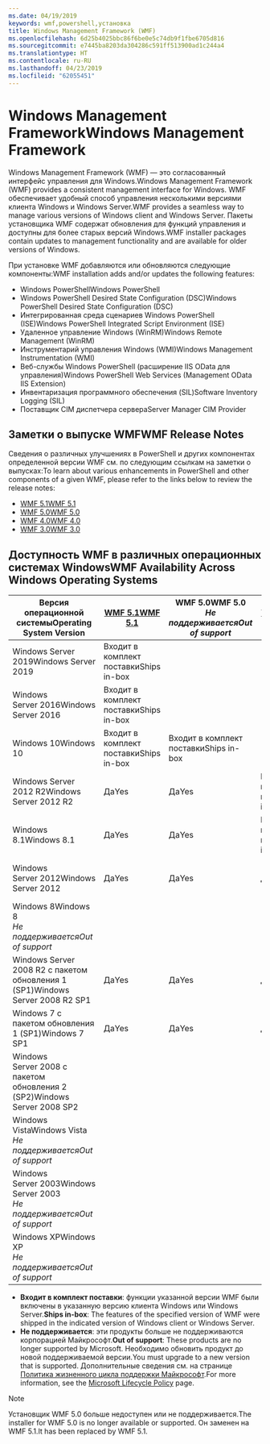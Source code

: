 ```yaml
---
ms.date: 04/19/2019
keywords: wmf,powershell,установка
title: Windows Management Framework (WMF)
ms.openlocfilehash: 6d25b4025bbc86f6be0e5c74db9f1fbe6705d816
ms.sourcegitcommit: e7445ba8203da304286c591ff513900ad1c244a4
ms.translationtype: HT
ms.contentlocale: ru-RU
ms.lasthandoff: 04/23/2019
ms.locfileid: "62055451"
---
```

# <a name="windows-management-framework"></a><span data-ttu-id="39c34-103">Windows Management Framework</span><span class="sxs-lookup"><span data-stu-id="39c34-103">Windows Management Framework</span></span>

<span data-ttu-id="39c34-104">Windows Management Framework (WMF) — это согласованный интерфейс управления для Windows.</span><span class="sxs-lookup"><span data-stu-id="39c34-104">Windows Management Framework (WMF) provides a consistent management interface for Windows.</span></span> <span data-ttu-id="39c34-105">WMF обеспечивает удобный способ управления несколькими версиями клиента Windows и Windows Server.</span><span class="sxs-lookup"><span data-stu-id="39c34-105">WMF provides a seamless way to manage various versions of Windows client and Windows Server.</span></span> <span data-ttu-id="39c34-106">Пакеты установщика WMF содержат обновления для функций управления и доступны для более старых версий Windows.</span><span class="sxs-lookup"><span data-stu-id="39c34-106">WMF installer packages contain updates to management functionality and are available for older versions of Windows.</span></span>

<span data-ttu-id="39c34-107">При установке WMF добавляются или обновляются следующие компоненты:</span><span class="sxs-lookup"><span data-stu-id="39c34-107">WMF installation adds and/or updates the following features:</span></span>

- <span data-ttu-id="39c34-108">Windows PowerShell</span><span class="sxs-lookup"><span data-stu-id="39c34-108">Windows PowerShell</span></span>
- <span data-ttu-id="39c34-109">Windows PowerShell Desired State Configuration (DSC)</span><span class="sxs-lookup"><span data-stu-id="39c34-109">Windows PowerShell Desired State Configuration (DSC)</span></span>
- <span data-ttu-id="39c34-110">Интегрированная среда сценариев Windows PowerShell (ISE)</span><span class="sxs-lookup"><span data-stu-id="39c34-110">Windows PowerShell Integrated Script Environment (ISE)</span></span>
- <span data-ttu-id="39c34-111">Удаленное управление Windows (WinRM)</span><span class="sxs-lookup"><span data-stu-id="39c34-111">Windows Remote Management (WinRM)</span></span>
- <span data-ttu-id="39c34-112">Инструментарий управления Windows (WMI)</span><span class="sxs-lookup"><span data-stu-id="39c34-112">Windows Management Instrumentation (WMI)</span></span>
- <span data-ttu-id="39c34-113">Веб-службы Windows PowerShell (расширение IIS OData для управления)</span><span class="sxs-lookup"><span data-stu-id="39c34-113">Windows PowerShell Web Services (Management OData IIS Extension)</span></span>
- <span data-ttu-id="39c34-114">Инвентаризация программного обеспечения (SIL)</span><span class="sxs-lookup"><span data-stu-id="39c34-114">Software Inventory Logging (SIL)</span></span>
- <span data-ttu-id="39c34-115">Поставщик CIM диспетчера сервера</span><span class="sxs-lookup"><span data-stu-id="39c34-115">Server Manager CIM Provider</span></span>

## <a name="wmf-release-notes"></a><span data-ttu-id="39c34-116">Заметки о выпуске WMF</span><span class="sxs-lookup"><span data-stu-id="39c34-116">WMF Release Notes</span></span>

<span data-ttu-id="39c34-117">Сведения о различных улучшениях в PowerShell и других компонентах определенной версии WMF см. по следующим ссылкам на заметки о выпусках:</span><span class="sxs-lookup"><span data-stu-id="39c34-117">To learn about various enhancements in PowerShell and other components of a given WMF, please refer to the links below to review the release notes:</span></span>

- [<span data-ttu-id="39c34-118">WMF 5.1</span><span class="sxs-lookup"><span data-stu-id="39c34-118">WMF 5.1</span></span>](5.1/release-notes.md)
- [<span data-ttu-id="39c34-119">WMF 5.0</span><span class="sxs-lookup"><span data-stu-id="39c34-119">WMF 5.0</span></span>](5.0/releasenotes.md)
- [<span data-ttu-id="39c34-120">WMF 4.0</span><span class="sxs-lookup"><span data-stu-id="39c34-120">WMF 4.0</span></span>](https://download.microsoft.com/download/3/D/6/3D61D262-8549-4769-A660-230B67E15B25/Windows%20Management%20Framework%204%200%20Release%20Notes.docx)
- [<span data-ttu-id="39c34-121">WMF 3.0</span><span class="sxs-lookup"><span data-stu-id="39c34-121">WMF 3.0</span></span>](https://download.microsoft.com/download/E/7/6/E76850B8-DA6E-4FF5-8CCE-A24FC513FD16/WMF%203%20Release%20Notes.docx)

## <a name="wmf-availability-across-windows-operating-systems"></a><span data-ttu-id="39c34-122">Доступность WMF в различных операционных системах Windows</span><span class="sxs-lookup"><span data-stu-id="39c34-122">WMF Availability Across Windows Operating Systems</span></span>

|        <span data-ttu-id="39c34-123">Версия операционной системы</span><span class="sxs-lookup"><span data-stu-id="39c34-123">Operating System Version</span></span>         | <span data-ttu-id="39c34-124">[WMF 5.1][]</span><span class="sxs-lookup"><span data-stu-id="39c34-124">[WMF 5.1][]</span></span>  | <span data-ttu-id="39c34-125">WMF 5.0</span><span class="sxs-lookup"><span data-stu-id="39c34-125">WMF 5.0</span></span><br><span data-ttu-id="39c34-126">*Не поддерживается*</span><span class="sxs-lookup"><span data-stu-id="39c34-126">*Out of support*</span></span> | <span data-ttu-id="39c34-127">[WMF 4.0][]</span><span class="sxs-lookup"><span data-stu-id="39c34-127">[WMF 4.0][]</span></span>  | <span data-ttu-id="39c34-128">[WMF 3.0][]</span><span class="sxs-lookup"><span data-stu-id="39c34-128">[WMF 3.0][]</span></span>  | <span data-ttu-id="39c34-129">[WMF 2.0][]</span><span class="sxs-lookup"><span data-stu-id="39c34-129">[WMF 2.0][]</span></span>  |
| --------------------------------------- | ------------ | --------------------------- | ------------ | ------------ | ------------ |
| <span data-ttu-id="39c34-130">Windows Server 2019</span><span class="sxs-lookup"><span data-stu-id="39c34-130">Windows Server 2019</span></span>                     | <span data-ttu-id="39c34-131">Входит в комплект поставки</span><span class="sxs-lookup"><span data-stu-id="39c34-131">Ships in-box</span></span> |                             |              |              |              |
| <span data-ttu-id="39c34-132">Windows Server 2016</span><span class="sxs-lookup"><span data-stu-id="39c34-132">Windows Server 2016</span></span>                     | <span data-ttu-id="39c34-133">Входит в комплект поставки</span><span class="sxs-lookup"><span data-stu-id="39c34-133">Ships in-box</span></span> |                             |              |              |              |
| <span data-ttu-id="39c34-134">Windows 10</span><span class="sxs-lookup"><span data-stu-id="39c34-134">Windows 10</span></span>                              | <span data-ttu-id="39c34-135">Входит в комплект поставки</span><span class="sxs-lookup"><span data-stu-id="39c34-135">Ships in-box</span></span> | <span data-ttu-id="39c34-136">Входит в комплект поставки</span><span class="sxs-lookup"><span data-stu-id="39c34-136">Ships in-box</span></span>                |              |              |              |
| <span data-ttu-id="39c34-137">Windows Server 2012 R2</span><span class="sxs-lookup"><span data-stu-id="39c34-137">Windows Server 2012 R2</span></span>                  | <span data-ttu-id="39c34-138">Да</span><span class="sxs-lookup"><span data-stu-id="39c34-138">Yes</span></span>          | <span data-ttu-id="39c34-139">Да</span><span class="sxs-lookup"><span data-stu-id="39c34-139">Yes</span></span>                         | <span data-ttu-id="39c34-140">Входит в комплект поставки</span><span class="sxs-lookup"><span data-stu-id="39c34-140">Ships in-box</span></span> |              |              |
| <span data-ttu-id="39c34-141">Windows 8.1</span><span class="sxs-lookup"><span data-stu-id="39c34-141">Windows 8.1</span></span>                             | <span data-ttu-id="39c34-142">Да</span><span class="sxs-lookup"><span data-stu-id="39c34-142">Yes</span></span>          | <span data-ttu-id="39c34-143">Да</span><span class="sxs-lookup"><span data-stu-id="39c34-143">Yes</span></span>                         | <span data-ttu-id="39c34-144">Входит в комплект поставки</span><span class="sxs-lookup"><span data-stu-id="39c34-144">Ships in-box</span></span> |              |              |
| <span data-ttu-id="39c34-145">Windows Server 2012</span><span class="sxs-lookup"><span data-stu-id="39c34-145">Windows Server 2012</span></span>                     | <span data-ttu-id="39c34-146">Да</span><span class="sxs-lookup"><span data-stu-id="39c34-146">Yes</span></span>          | <span data-ttu-id="39c34-147">Да</span><span class="sxs-lookup"><span data-stu-id="39c34-147">Yes</span></span>                         | <span data-ttu-id="39c34-148">Да</span><span class="sxs-lookup"><span data-stu-id="39c34-148">Yes</span></span>          | <span data-ttu-id="39c34-149">Входит в комплект поставки</span><span class="sxs-lookup"><span data-stu-id="39c34-149">Ships in-box</span></span> |              |
| <span data-ttu-id="39c34-150">Windows 8</span><span class="sxs-lookup"><span data-stu-id="39c34-150">Windows 8</span></span><br><span data-ttu-id="39c34-151">*Не поддерживается*</span><span class="sxs-lookup"><span data-stu-id="39c34-151">*Out of support*</span></span>           |              |                             |              | <span data-ttu-id="39c34-152">Входит в комплект поставки</span><span class="sxs-lookup"><span data-stu-id="39c34-152">Ships in-box</span></span> |              |
| <span data-ttu-id="39c34-153">Windows Server 2008 R2 с пакетом обновления 1 (SP1)</span><span class="sxs-lookup"><span data-stu-id="39c34-153">Windows Server 2008 R2 SP1</span></span>              | <span data-ttu-id="39c34-154">Да</span><span class="sxs-lookup"><span data-stu-id="39c34-154">Yes</span></span>          | <span data-ttu-id="39c34-155">Да</span><span class="sxs-lookup"><span data-stu-id="39c34-155">Yes</span></span>                         | <span data-ttu-id="39c34-156">Да</span><span class="sxs-lookup"><span data-stu-id="39c34-156">Yes</span></span>          | <span data-ttu-id="39c34-157">Да</span><span class="sxs-lookup"><span data-stu-id="39c34-157">Yes</span></span>          | <span data-ttu-id="39c34-158">Входит в комплект поставки</span><span class="sxs-lookup"><span data-stu-id="39c34-158">Ships in-box</span></span> |
| <span data-ttu-id="39c34-159">Windows 7 с пакетом обновления 1 (SP1)</span><span class="sxs-lookup"><span data-stu-id="39c34-159">Windows 7 SP1</span></span>                           | <span data-ttu-id="39c34-160">Да</span><span class="sxs-lookup"><span data-stu-id="39c34-160">Yes</span></span>          | <span data-ttu-id="39c34-161">Да</span><span class="sxs-lookup"><span data-stu-id="39c34-161">Yes</span></span>                         | <span data-ttu-id="39c34-162">Да</span><span class="sxs-lookup"><span data-stu-id="39c34-162">Yes</span></span>          | <span data-ttu-id="39c34-163">Да</span><span class="sxs-lookup"><span data-stu-id="39c34-163">Yes</span></span>          | <span data-ttu-id="39c34-164">Входит в комплект поставки</span><span class="sxs-lookup"><span data-stu-id="39c34-164">Ships in-box</span></span> |
| <span data-ttu-id="39c34-165">Windows Server 2008 с пакетом обновления 2 (SP2)</span><span class="sxs-lookup"><span data-stu-id="39c34-165">Windows Server 2008 SP2</span></span>                 |              |                             |              | <span data-ttu-id="39c34-166">Да</span><span class="sxs-lookup"><span data-stu-id="39c34-166">Yes</span></span>          | <span data-ttu-id="39c34-167">Да</span><span class="sxs-lookup"><span data-stu-id="39c34-167">Yes</span></span>          |
| <span data-ttu-id="39c34-168">Windows Vista</span><span class="sxs-lookup"><span data-stu-id="39c34-168">Windows Vista</span></span><br><span data-ttu-id="39c34-169">*Не поддерживается*</span><span class="sxs-lookup"><span data-stu-id="39c34-169">*Out of support*</span></span>       |              |                             |              |              | <span data-ttu-id="39c34-170">Да</span><span class="sxs-lookup"><span data-stu-id="39c34-170">Yes</span></span>          |
| <span data-ttu-id="39c34-171">Windows Server 2003</span><span class="sxs-lookup"><span data-stu-id="39c34-171">Windows Server 2003</span></span><br><span data-ttu-id="39c34-172">*Не поддерживается*</span><span class="sxs-lookup"><span data-stu-id="39c34-172">*Out of support*</span></span> |              |                             |              |              | <span data-ttu-id="39c34-173">Да</span><span class="sxs-lookup"><span data-stu-id="39c34-173">Yes</span></span>          |
| <span data-ttu-id="39c34-174">Windows XP</span><span class="sxs-lookup"><span data-stu-id="39c34-174">Windows XP</span></span><br><span data-ttu-id="39c34-175">*Не поддерживается*</span><span class="sxs-lookup"><span data-stu-id="39c34-175">*Out of support*</span></span>          |              |                             |              | <span data-ttu-id="39c34-176">Да</span><span class="sxs-lookup"><span data-stu-id="39c34-176">Yes</span></span>          | <span data-ttu-id="39c34-177">Да</span><span class="sxs-lookup"><span data-stu-id="39c34-177">Yes</span></span>          |

- <span data-ttu-id="39c34-178">**Входит в комплект поставки**: функции указанной версии WMF были включены в указанную версию клиента Windows или Windows Server.</span><span class="sxs-lookup"><span data-stu-id="39c34-178">**Ships in-box**: The features of the specified version of WMF were shipped in the indicated version of Windows client or Windows Server.</span></span>
- <span data-ttu-id="39c34-179">**Не поддерживается**: эти продукты больше не поддерживаются корпорацией Майкрософт.</span><span class="sxs-lookup"><span data-stu-id="39c34-179">**Out of support**: These products are no longer supported by Microsoft.</span></span> <span data-ttu-id="39c34-180">Необходимо обновить продукт до новой поддерживаемой версии.</span><span class="sxs-lookup"><span data-stu-id="39c34-180">You must upgrade to a new version that is supported.</span></span> <span data-ttu-id="39c34-181">Дополнительные сведения см. на странице [Политика жизненного цикла поддержки Майкрософт][].</span><span class="sxs-lookup"><span data-stu-id="39c34-181">For more information, see the [Microsoft Lifecycle Policy][] page.</span></span>

> [!NOTE]
> <span data-ttu-id="39c34-182">Установщик WMF 5.0 больше недоступен или не поддерживается.</span><span class="sxs-lookup"><span data-stu-id="39c34-182">The installer for WMF 5.0 is no longer available or supported.</span></span> <span data-ttu-id="39c34-183">Он заменен на WMF 5.1.</span><span class="sxs-lookup"><span data-stu-id="39c34-183">It has been replaced by WMF 5.1.</span></span>

[Политика жизненного цикла поддержки Майкрософт]: https://support.microsoft.com/lifecycle
[Microsoft Lifecycle Policy]: https://support.microsoft.com/lifecycle
[WMF 5.1]: https://aka.ms/wmf51download
[WMF 5.1]: https://aka.ms/wmf51download
[WMF 4.0]: https://aka.ms/wmf4download
[WMF 4.0]: https://aka.ms/wmf4download
[WMF 3.0]: https://aka.ms/wmf3download
[WMF 3.0]: https://aka.ms/wmf3download
[WMF 2.0]: https://aka.ms/wmf2download
[WMF 2.0]: https://aka.ms/wmf2download
